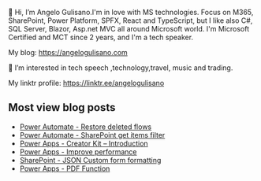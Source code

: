 👋 Hi, I’m Angelo Gulisano.I'm in love with MS technologies. Focus on M365, SharePoint, Power Platform, SPFX, React and TypeScript, but I like also C#, SQL Server, Blazor, Asp.net MVC all around Microsoft world.
I'm Microsoft Certified and MCT since 2 years, and I'm a tech speaker.

My blog: https://angelogulisano.com

👀 I’m interested in tech speech ,technology,travel, music and trading.

My linktr profile: https://linktr.ee/angelogulisano


## Most view blog posts

* [Power Automate - Restore deleted flows](https://angelogulisano.com/power-automate-restore-deleted-flows/)
* [Power Automate - SharePoint get items filter](https://angelogulisano.com/power-automate-sharepoint-get-items-filter/)
* [Power Apps - Creator Kit – Introduction](https://angelogulisano.com/creator-kit-introduction/)
* [Power Apps - Improve performance](https://angelogulisano.com/power-apps-improve-performance/)
* [SharePoint - JSON Custom form formatting](https://angelogulisano.com/spo-json-form-custom-formatting/)
* [Power Apps - PDF Function](https://angelogulisano.com/power-apps-pdf-function/)
